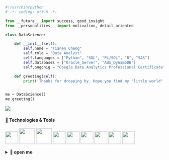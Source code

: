 
```python
#!/usr/bin/python
# -*- coding: utf-8 -*-

from __future__ import success, good_insight
from __personalities__ import motivation, detail_oriented

class DataScience:

    def __init__(self):
        self.name = "Tianen Cheng"
        self.role = "Data Analyst"
        self.languages = ["Python", "SQL", "PL/SQL", "R", "SAS"]
        self.databases = ["Oracle_Server", "AWS_DynamoDB"]
        self.ongonig = "Google Data Analytics Professional Certificate"

    def greeting(self):
        print('Thanks for dropping by. Hope you find my "little world" interesting. Have a good one!')


me = DataScience()
me.greeting()
```
[![](https://img.shields.io/badge/linkedin-%230077B5.svg?style=for-the-badge&logo=linkedin)](https://www.linkedin.com/in/tianen-cheng/)

#### 🔧 Technologies & Tools

<img height=40 src="https://cdn.jsdelivr.net/gh/devicons/devicon/icons/python/python-original.svg" /> <img height=50 src="https://cdn.jsdelivr.net/gh/devicons/devicon/icons/oracle/oracle-original.svg" /> <img height=50 src="https://cdn.jsdelivr.net/gh/devicons/devicon/icons/mysql/mysql-original.svg" /> <img height=40 src="https://cdn.jsdelivr.net/gh/devicons/devicon/icons/github/github-original.svg" /> <img height=40 src="https://cdn.jsdelivr.net/gh/devicons/devicon/icons/git/git-original.svg" /> <img height=40 src="https://cdn.jsdelivr.net/gh/devicons/devicon/icons/r/r-original.svg" /> <img height=40 src="https://cdn.jsdelivr.net/gh/devicons/devicon/icons/rstudio/rstudio-original.svg" /> <img height=40 src="https://cdn.jsdelivr.net/gh/devicons/devicon/icons/pycharm/pycharm-original.svg" /> <img height=40 src="https://cdn.jsdelivr.net/gh/devicons/devicon/icons/vscode/vscode-original.svg" />

<details>
    <summary><b>🎁 open me </b></summary>
    <img src="https://media.giphy.com/media/kudIERso2pFiE/giphy.gif"/>
</details>
</details>
